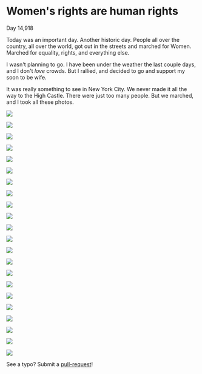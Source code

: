 # Women's rights are human rights

Day 14,918

Today was an important day. Another historic day. People all over the country, all over the world, got out in the streets and marched for Women. Marched for equality, rights, and everything else.

I wasn't planning to go. I have been under the weather the last couple days, and I don't _love_ crowds. But I rallied, and decided to go and support my soon to be wife. 

It was really something to see in New York City. We never made it all the way to the High Castle. There were just too many people. But we marched, and I took all these photos.

![](images/DSCF0005.jpg)

![](images/DSCF0021.jpg)

![](images/DSCF0028.jpg)

![](images/DSCF0032.jpg)

![](images/DSCF0034.jpg)

![](images/DSCF0043.jpg)

![](images/DSCF0059.jpg)

![](images/DSCF0061.jpg)

![](images/DSCF0068.jpg)

![](images/DSCF0074.jpg)

![](images/DSCF0080.jpg)

![](images/DSCF0084.jpg)

![](images/DSCF0108.jpg)

![](images/DSCF0112.jpg)

![](images/DSCF0125.jpg)

![](images/DSCF0133.jpg)

![](images/DSCF0138.jpg)

![](images/DSCF0150.jpg)

![](images/DSCF0156.jpg)

![](images/DSCF0167.jpg)

![](images/DSCF0177.jpg)

![](images/DSCF0184.jpg)

See a typo? Submit a [pull-request](https://github.com/micahwalter/blogs-14918-womens-rights-are-human-rights)!